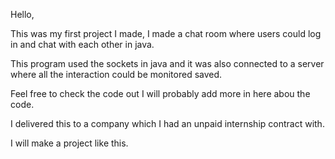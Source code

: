 Hello,

This was my first project I made, I made a chat room where users could log in and chat with each other in java.

This program used the sockets in java and it was also connected to a server where all the interaction could be monitored saved.

Feel free to check the code out I will probably add more in here abou the code. 

I delivered this to a company which I had an unpaid internship contract with.

I will make a project like this.
